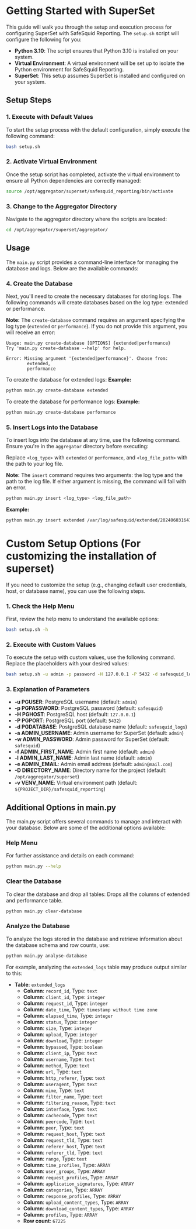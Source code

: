 # Getting Started with SuperSet

This guide will walk you through the setup and execution process for configuring SuperSet with SafeSquid Reporting. 
The `setup.sh` script will configure the following for you:

- **Python 3.10**: The script ensures that Python 3.10 is installed on your system.
- **Virtual Environment**: A virtual environment will be set up to isolate the Python environment for SafeSquid Reporting.
- **SuperSet**: This setup assumes SuperSet is installed and configured on your system.

## Setup Steps

### 1. Execute with Default Values

To start the setup process with the default configuration, simply execute the following command:

```bash
bash setup.sh
```

### 2. Activate Virtual Environment

Once the setup script has completed, activate the virtual environment to ensure all Python dependencies are correctly managed:

```bash
source /opt/aggregator/superset/safesquid_reporting/bin/activate
```

### 3. Change to the Aggregator Directory

Navigate to the aggregator directory where the scripts are located:

```bash
cd /opt/aggregator/superset/aggregator/
```

## Usage

The `main.py` script provides a command-line interface for managing the database and logs. Below are the available commands:

### 4. Create the Database

Next, you'll need to create the necessary databases for storing logs. 
The following commands will create databases based on the log type: extended or performance.

**Note:** The `create-database` command requires an argument specifying the log type (`extended` or `performance`). 
If you do not provide this argument, you will receive an error:

```
Usage: main.py create-database [OPTIONS] {extended|performance}
Try 'main.py create-database --help' for help.

Error: Missing argument '{extended|performance}'. Choose from:
        extended,
        performance
```
To create the database for extended logs:
**Example:**
```bash
python main.py create-database extended
```

To create the database for performance logs:
**Example:**
```bash
python main.py create-database performance
```

### 5. Insert Logs into the Database

To insert logs into the database at any time, use the following command. Ensure you're in the `aggregator` directory before executing:

Replace `<log_type>` with `extended` or `performance`, and `<log_file_path>` with the path to your log file.

**Note:** The `insert` command requires two arguments: the log type and the path to the log file. If either argument is missing, the command will fail with an error.

```bash
python main.py insert <log_type> <log_file_path>
```
**Example:**
```bash
python main.py insert extended /var/log/safesquid/extended/20240603164101-extended.log
```

# Custom Setup Options (For customizing the installation of superset)

If you need to customize the setup (e.g., changing default user credentials, host, or database name), you can use the following steps.

### 1. Check the Help Menu

First, review the help menu to understand the available options:

```bash
bash setup.sh -h
```

### 2. Execute with Custom Values

To execute the setup with custom values, use the following command. Replace the placeholders with your desired values:

```bash
bash setup.sh -u admin -p password -H 127.0.0.1 -P 5432 -d safesquid_logs -a admin -w password -f admin -l admin -e admin@mail.com -D /opt/aggregator/superset -v /opt/aggregator/superset/safesquid_reporting
```

### 3. Explanation of Parameters

- **-u PGUSER**: PostgreSQL username (default: `admin`)
- **-p PGPASSWORD**: PostgreSQL password (default: `safesquid`)
- **-H PGHOST**: PostgreSQL host (default: `127.0.0.1`)
- **-P PGPORT**: PostgreSQL port (default: `5432`)
- **-d PGDATABASE**: PostgreSQL database name (default: `safesquid_logs`)
- **-a ADMIN_USERNAME**: Admin username for SuperSet (default: `admin`)
- **-w ADMIN_PASSWORD**: Admin password for SuperSet (default: `safesquid`)
- **-f ADMIN_FIRST_NAME**: Admin first name (default: `admin`)
- **-l ADMIN_LAST_NAME**: Admin last name (default: `admin`)
- **-e ADMIN_EMAIL**: Admin email address (default: `admin@mail.com`)
- **-D DIRECTORY_NAME**: Directory name for the project (default: `/opt/aggregator/superset`)
- **-v VENV_NAME**: Virtual environment path (default: `${PROJECT_DIR}/safesquid_reporting`)

## Additional Options in main.py

The main.py script offers several commands to manage and interact with your database. 
Below are some of the additional options available:

### Help Menu

For further assistance and details on each command:

```bash
python main.py --help
```

### Clear the Database

To clear the database and drop all tables:
Drops all the columns of extended and performance table.

```bash
python main.py clear-database
```

### Analyze the Database

To analyze the logs stored in the database and retrieve information about the database schema and row counts, use:

```bash
python main.py analyse-database
```

For example, analyzing the `extended_logs` table may produce output similar to this:

- **Table**: `extended_logs`
  - **Column**: `record_id`, Type: `text`
  - **Column**: `client_id`, Type: `integer`
  - **Column**: `request_id`, Type: `integer`
  - **Column**: `date_time`, Type: `timestamp without time zone`
  - **Column**: `elapsed_time`, Type: `integer`
  - **Column**: `status`, Type: `integer`
  - **Column**: `size`, Type: `integer`
  - **Column**: `upload`, Type: `integer`
  - **Column**: `download`, Type: `integer`
  - **Column**: `bypassed`, Type: `boolean`
  - **Column**: `client_ip`, Type: `text`
  - **Column**: `username`, Type: `text`
  - **Column**: `method`, Type: `text`
  - **Column**: `url`, Type: `text`
  - **Column**: `http_referer`, Type: `text`
  - **Column**: `useragent`, Type: `text`
  - **Column**: `mime`, Type: `text`
  - **Column**: `filter_name`, Type: `text`
  - **Column**: `filtering_reason`, Type: `text`
  - **Column**: `interface`, Type: `text`
  - **Column**: `cachecode`, Type: `text`
  - **Column**: `peercode`, Type: `text`
  - **Column**: `peer`, Type: `text`
  - **Column**: `request_host`, Type: `text`
  - **Column**: `request_tld`, Type: `text`
  - **Column**: `referer_host`, Type: `text`
  - **Column**: `referer_tld`, Type: `text`
  - **Column**: `range`, Type: `text`
  - **Column**: `time_profiles`, Type: `ARRAY`
  - **Column**: `user_groups`, Type: `ARRAY`
  - **Column**: `request_profiles`, Type: `ARRAY`
  - **Column**: `application_signatures`, Type: `ARRAY`
  - **Column**: `categories`, Type: `ARRAY`
  - **Column**: `response_profiles`, Type: `ARRAY`
  - **Column**: `upload_content_types`, Type: `ARRAY`
  - **Column**: `download_content_types`, Type: `ARRAY`
  - **Column**: `profiles`, Type: `ARRAY`
  - **Row count**: `67225`
